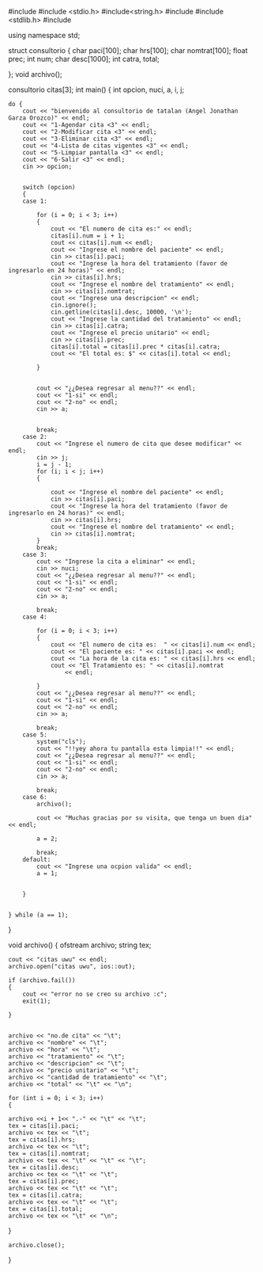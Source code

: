 #include <iostream>
#include <stdio.h>
#include<string.h>
#include <fstream>
#include <stdlib.h>
#include <string>

using namespace std;


struct consultorio {
	char paci[100];
	char hrs[100];
	char nomtrat[100];
	float prec;
	int num;
	char desc[1000];
	int catra, total;
	
};
void archivo();

consultorio citas[3];
int main()
{
	int opcion, nuci, a, i, j;
	

	do {
		cout << "bienvenido al consultorio de tatalan (Angel Jonathan Garza Orozco)" << endl;
		cout << "1-Agendar cita <3" << endl;
		cout << "2-Modificar cita <3" << endl;
		cout << "3-Eliminar cita <3" << endl;
		cout << "4-Lista de citas vigentes <3" << endl;
		cout << "5-Limpiar pantalla <3" << endl;
		cout << "6-Salir <3" << endl;
		cin >> opcion;
		

		switch (opcion)
		{
		case 1:

			for (i = 0; i < 3; i++)
			{
				cout << "El numero de cita es:" << endl;
				citas[i].num = i + 1;
				cout << citas[i].num << endl;
				cout << "Ingrese el nombre del paciente" << endl;
				cin >> citas[i].paci;
				cout << "Ingrese la hora del tratamiento (favor de ingresarlo en 24 horas)" << endl;
				cin >> citas[i].hrs;
				cout << "Ingrese el nombre del tratamiento" << endl;
				cin >> citas[i].nomtrat;
				cout << "Ingrese una descripcion" << endl;
				cin.ignore();
				cin.getline(citas[i].desc, 10000, '\n');
				cout << "Ingrese la cantidad del tratamiento" << endl;
				cin >> citas[i].catra;
				cout << "Ingrese el precio unitario" << endl;
				cin >> citas[i].prec;
				citas[i].total = citas[i].prec * citas[i].catra;
				cout << "El total es: $" << citas[i].total << endl;

			}


			cout << "¿¿Desea regresar al menu??" << endl;
			cout << "1-si" << endl;
			cout << "2-no" << endl;
			cin >> a;


			break;
		case 2:
			cout << "Ingrese el numero de cita que desee modificar" << endl;
			cin >> j;
			i = j - 1;
			for (i; i < j; i++)
			{

				cout << "Ingrese el nombre del paciente" << endl;
				cin >> citas[i].paci;
				cout << "Ingrese la hora del tratamiento (favor de ingresarlo en 24 horas)" << endl;
				cin >> citas[i].hrs;
				cout << "Ingrese el nombre del tratamiento" << endl;
				cin >> citas[i].nomtrat;
			}
			break;
		case 3:
			cout << "Ingrese la cita a eliminar" << endl;
			cin >> nuci;
			cout << "¿¿Desea regresar al menu??" << endl;
			cout << "1-si" << endl;
			cout << "2-no" << endl;
			cin >> a;

			break;
		case 4:

			for (i = 0; i < 3; i++)
			{
				cout << "El numero de cita es:  " << citas[i].num << endl;
				cout << "El paciente es: " << citas[i].paci << endl;
				cout << "La hora de la cita es: " << citas[i].hrs << endl;
				cout << "El Tratamiento es: " << citas[i].nomtrat
					<< endl;

			}
			cout << "¿¿Desea regresar al menu??" << endl;
			cout << "1-si" << endl;
			cout << "2-no" << endl;
			cin >> a;

			break;
		case 5:
			system("cls");
			cout << "!!yey ahora tu pantalla esta limpia!!" << endl;
			cout << "¿¿Desea regresar al menu??" << endl;
			cout << "1-si" << endl;
			cout << "2-no" << endl;
			cin >> a;

			break;
		case 6:
			archivo();

			cout << "Muchas gracias por su visita, que tenga un buen dia" << endl;
			
			a = 2;
			
			break;
		default:
			cout << "Ingrese una ocpion valida" << endl;
			a = 1;
			

		}


	} while (a == 1);

}

void archivo()
{
	ofstream archivo;
	string tex;
	
	cout << "citas uwu" << endl;
	archivo.open("citas uwu", ios::out);

	if (archivo.fail())
	{
		cout << "error no se creo su archivo :c";
		exit(1);

	}
	
	
	archivo << "no.de cita" << "\t";
	archivo << "nombre" << "\t";
	archivo << "hora" << "\t";
	archivo << "tratamiento" << "\t";
	archivo << "descripcion" << "\t";
	archivo << "precio unitario" << "\t";
	archivo << "cantidad de tratamiento" << "\t"; 
	archivo << "total" << "\t" << "\n";
	
	for (int i = 0; i < 3; i++)
	{ 

	archivo <<i + 1<< ".-" << "\t" << "\t";
	tex = citas[i].paci;
	archivo << tex << "\t";
	tex = citas[i].hrs;
	archivo << tex << "\t";
	tex = citas[i].nomtrat;
	archivo << tex << "\t" << "\t" << "\t";
	tex = citas[i].desc;
	archivo << tex << "\t" << "\t";
	tex = citas[i].prec;
	archivo << tex << "\t" << "\t";
	tex = citas[i].catra;
	archivo << tex << "\t" << "\t";
	tex = citas[i].total;
	archivo << tex << "\t" << "\n";

}


	archivo.close();
}
